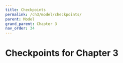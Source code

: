 ```yaml
---
title: Checkpoints
permalink: /ch3/model/checkpoints/
parent: Model
grand_parent: Chapter 3
nav_order: 34
---
```


# Checkpoints for Chapter 3

